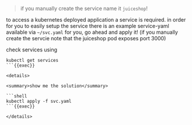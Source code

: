 > if you manually create the service name it `juiceshop`!

to access a kubernetes deployed application a service is required.
in order for you to easily setup the service there is an example service-yaml available via `~/svc.yaml` for you, go ahead and apply it!
(if you manually create the servcie note that the juiceshop pod exposes port 3000)

check services using

```shell
kubectl get services
```{{exec}}

<details>

<summary>show me the solution</summary>

```shell
kubectl apply -f svc.yaml
```{{exec}}

</details>
